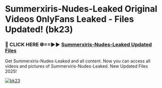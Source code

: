 # Summerxiris-Nudes-Leaked Original Videos 0nlyFans Leaked - Files Updated! (bk23)

<h3>🔴 CLICK HERE 🌐==►► <a href="https://tinyurl.com/yc6ubb5a" rel="nofollow">Summerxiris-Nudes-Leaked Updated Files</a></h3>

Get Summerxiris-Nudes-Leaked and all content. Now you can access all videos and pictures of Summerxiris-Nudes-Leaked. New Updated Files 2025!

[![bk23](https://i.imgur.com/7eu0CRL.gif)](https://tinyurl.com/yc6ubb5a)
